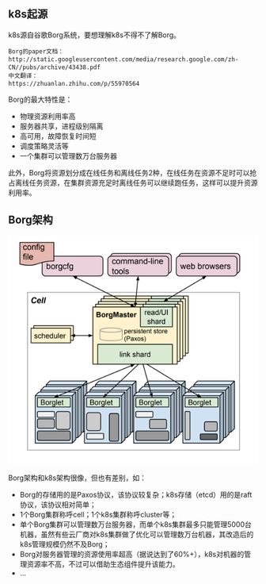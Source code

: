 ## **k8s起源**
k8s源自谷歌Borg系统，要想理解k8s不得不了解Borg。

```
Borg的paper文档：
http://static.googleusercontent.com/media/research.google.com/zh-CN//pubs/archive/43438.pdf
中文翻译：
https://zhuanlan.zhihu.com/p/55970564
```

Borg的最大特性是：

- 物理资源利用率高
- 服务器共享，进程级别隔离
- 高可用，故障恢复时间短
- 调度策略灵活等
- 一个集群可以管理数万台服务器

此外，Borg将资源划分成在线任务和离线任务2种，在线任务在资源不足时可以抢占离线任务资源，在集群资源充足时离线任务可以继续跑任务，这样可以提升资源利用率。

## **Borg架构**
![img.png](img.png)

Borg架构和k8s架构很像，但也有差别，如：

- Borg的存储用的是Paxos协议，该协议较复杂；k8s存储（etcd）用的是raft协议，该协议相对简单；
- 1个Borg集群称呼cell；1个k8s集群称呼cluster等；
- 单个Borg集群可以管理数万台服务器，而单个k8s集群最多只能管理5000台机器，虽然有些云厂商对k8s集群做了优化可以管理数万台机器，其改造后的k8s管理规模仍然不及Borg；
- Borg对服务器管理的资源使用率超高（据说达到了60%+），k8s对机器的管理资源率不高，不过可以借助生态组件提升该能力。
- ...

